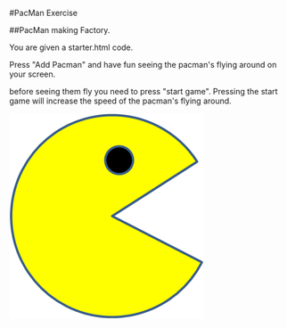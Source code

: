 #PacMan Exercise

##PacMan making Factory.

You are given a starter.html code.

Press "Add Pacman" and have fun seeing the pacman's flying around on your screen.

before seeing them fly you need to press "start game". Pressing the start game will increase the speed of the pacman's flying around.

<img src="PacMan1.png">
